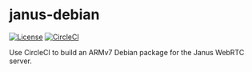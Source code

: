 # janus-debian

[![License](http://img.shields.io/:license-mit-blue.svg?style=flat-square)](LICENSE)
[![CircleCI](https://circleci.com/gh/tiny-pilot/janus-debian/tree/master.svg?style=svg)](https://circleci.com/gh/tiny-pilot/janus-debian/tree/master)

Use CircleCI to build an ARMv7 Debian package for the Janus WebRTC server.
